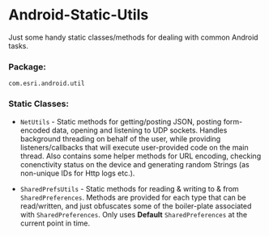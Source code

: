 Android-Static-Utils
====================

Just some handy static classes/methods for dealing with common Android tasks.

### Package:
`com.esri.android.util`

### Static Classes:

* `NetUtils` - Static methods for getting/posting JSON, posting form-encoded data, opening and listening to UDP sockets.  Handles background threading on behalf of the user, while providing listeners/callbacks that will execute user-provided code on the main thread.  Also contains some helper methods for URL encoding, checking conenctivity status on the device and generating random Strings (as non-unique IDs for Http logs etc.).

* `SharedPrefsUtils` - Static methods for reading & writing to & from `SharedPreferences`. Methods are provided for each type that can be read/written, and just obfuscates some of the boiler-plate associated with `SharedPreferences`. Only uses __Default__ `SharedPreferences` at the current point in time.
